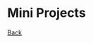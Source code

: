 <div class="page-header">
  <h1>Mini Projects</h1>
  <a href="/strategy/" class="home-button">Back</a>
</div>